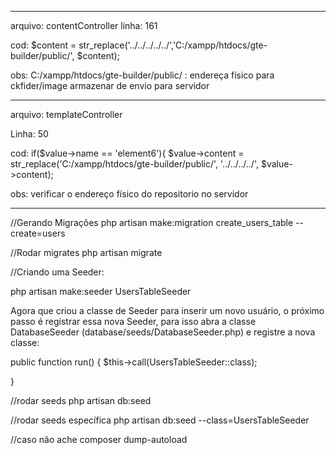 ------------------------------------------------------------------------------------------------------
arquivo:
contentController
linha:
161

cod:
$content = str_replace('../../../../../','C:/xampp/htdocs/gte-builder/public/', $content);

obs:
C:/xampp/htdocs/gte-builder/public/ : endereça físico para ckfider/image armazenar de envio para servidor


------------------------------------------------------------------------------------------------------
arquivo:
templateController

Linha:
50

cod:
if($value->name == 'element6'){
$value->content = str_replace('C:/xampp/htdocs/gte-builder/public/', '../../../../', $value->content);

obs:
 verificar o endereço físico do repositorio no servidor 

----------------------------------------------------------------------
//Gerando Migrações
php artisan make:migration create_users_table --create=users


//Rodar migrates
php artisan migrate

//Criando uma Seeder:

 php artisan make:seeder UsersTableSeeder

 Agora que criou a classe de Seeder para inserir um novo usuário, o próximo passo é registrar essa nova Seeder, para isso abra a classe DatabaseSeeder (database/seeds/DatabaseSeeder.php) e registre a nova classe:


public function run()
{
    $this->call(UsersTableSeeder::class);

}


//rodar seeds
php artisan db:seed

//rodar seeds específica
php artisan db:seed --class=UsersTableSeeder


//caso não ache
composer dump-autoload
